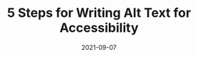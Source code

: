 ---
date: 2021-09-07
hidden: true
publisher: boiaorg
tags:
  - accessibility
  - writing
target_url: https://www.boia.org/blog/5-steps-for-writing-alt-text-for-accessibility
title: 5 Steps for Writing Alt Text for Accessibility
---